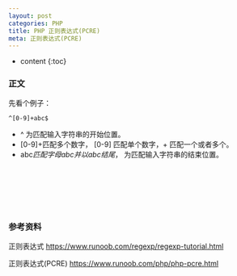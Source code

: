 ```yaml
---
layout: post
categories: PHP
title: PHP 正则表达式(PCRE)
meta: 正则表达式(PCRE)
---
```

* content
{:toc}

### 正文

先看个例子：

`^[0-9]+abc$`

* ^ 为匹配输入字符串的开始位置。
* [0-9]+匹配多个数字， [0-9] 匹配单个数字，+ 匹配一个或者多个。
* abc$匹配字母 abc 并以 abc 结尾，$ 为匹配输入字符串的结束位置。


<br/><br/><br/><br/><br/>
### 参考资料

正则表达式 <https://www.runoob.com/regexp/regexp-tutorial.html>

正则表达式(PCRE) <https://www.runoob.com/php/php-pcre.html>

